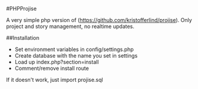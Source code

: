 #PHPProjise

A very simple php version of (https://github.com/kristofferlind/projise).
Only project and story management, no realtime updates.

##Installation
* Set environment variables in config/settings.php
* Create database with the name you set in settings
* Load up index.php?section=install
* Comment/remove install route

If it doesn't work, just import projise.sql

